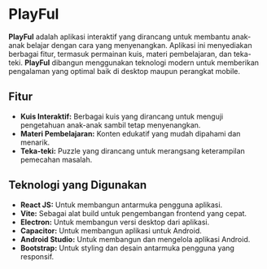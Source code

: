 # PlayFul

**PlayFul** adalah aplikasi interaktif yang dirancang untuk membantu anak-anak belajar dengan cara yang menyenangkan. Aplikasi ini menyediakan berbagai fitur, termasuk permainan kuis, materi pembelajaran, dan teka-teki. **PlayFul** dibangun menggunakan teknologi modern untuk memberikan pengalaman yang optimal baik di desktop maupun perangkat mobile.

## Fitur

- **Kuis Interaktif:** Berbagai kuis yang dirancang untuk menguji pengetahuan anak-anak sambil tetap menyenangkan.
- **Materi Pembelajaran:** Konten edukatif yang mudah dipahami dan menarik.
- **Teka-teki:** Puzzle yang dirancang untuk merangsang keterampilan pemecahan masalah.

## Teknologi yang Digunakan

- **React JS:** Untuk membangun antarmuka pengguna aplikasi.
- **Vite:** Sebagai alat build untuk pengembangan frontend yang cepat.
- **Electron:** Untuk membangun versi desktop dari aplikasi.
- **Capacitor:** Untuk membangun aplikasi untuk Android.
- **Android Studio:** Untuk membangun dan mengelola aplikasi Android.
- **Bootstrap:** Untuk styling dan desain antarmuka pengguna yang responsif.
